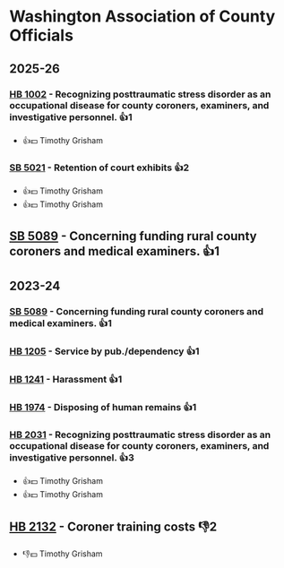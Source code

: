 # Washington Association of County Officials
## 2025-26

### [HB 1002](/bill/2025-26/hb/1002/) - Recognizing posttraumatic stress disorder as an occupational disease for county coroners, examiners, and investigative personnel. 👍1  
* 👍💵 Timothy Grisham

### [SB 5021](/bill/2025-26/sb/5021/) - Retention of court exhibits 👍2  
* 👍💵 Timothy Grisham
* 👍💵 Timothy Grisham

## [SB 5089](/bill/2025-26/sb/5089/) - Concerning funding rural county coroners and medical examiners. 👍1  

## 2023-24

### [SB 5089](/bill/2023-24/sb/5089/) - Concerning funding rural county coroners and medical examiners. 👍1  

### [HB 1205](/bill/2023-24/hb/1205/) - Service by pub./dependency 👍1  

### [HB 1241](/bill/2023-24/hb/1241/) - Harassment 👍1  

### [HB 1974](/bill/2023-24/hb/1974/) - Disposing of human remains 👍1  

### [HB 2031](/bill/2023-24/hb/2031/) - Recognizing posttraumatic stress disorder as an occupational disease for county coroners, examiners, and investigative personnel. 👍3  
* 👍💵 Timothy Grisham
* 👍💵 Timothy Grisham

## [HB 2132](/bill/2023-24/hb/2132/) - Coroner training costs  👎2 
* 👎💵 Timothy Grisham
